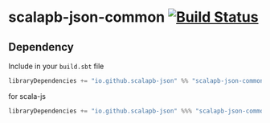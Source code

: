 # scalapb-json-common [![Build Status](https://travis-ci.org/scalapb-json/scalapb-json-common.svg?branch=master)](https://travis-ci.org/scalapb-json/scalapb-json-common)

## Dependency

Include in your `build.sbt` file

```scala
libraryDependencies += "io.github.scalapb-json" %% "scalapb-json-common" % "0.1.2"
```

for scala-js

```scala
libraryDependencies += "io.github.scalapb-json" %%% "scalapb-json-common" % "0.1.2"
```

